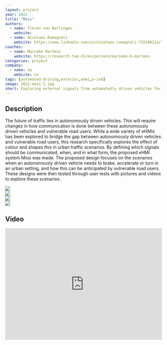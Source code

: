 ```yaml
---
layout: project
year: 2022
title: "Mosi"
authors:
  - name: Floren van Barlingen
    website: 
  - name: Nicolaas Romagnoli
    website: https://www.linkedin.com/in/nicolaas-romagnoli-71518621a/?originalSubdomain=nl  
coaches:
  - name: Marieke Martens
    website: https://research.tue.nl/en/persons/marieke-h-martens
categories: project
company:
  - name: na
    website: na
tags: [automated-driving,exterior,ehmi,e-ink]
image: 2022-mosi-1.jpg
short: Exploring external signals from automatedly driven vehicles for vulnerable road users. 
---
```


## Description
The future of traffic lies in autonomously driven vehicles. This will require changes in how communication is done between these autonomously driven vehicles and vulnerable road users. While a wide variety of eHMIs has been explored to bridge the gap between autonomously driven vehicles and vulnerable road users, this research specifically explores the effect of colour and shapes this in urban traffic scenarios. By defining which signals should be communicated, when, and in what form, the proposed eHMI system Mosi was made. The proposed design focuses on the scenarios when an autonomously driven vehicle needs to brake, accelerate or turn in an urban setting, and how this can be anticipated by vulnerable road users. These designs were then tested through user tests with pictures and videos to explore these scenarios.

<div class="project-image">
  <img src="/assets/img/2022-mosi-2.jpg">
</div>
<div class="project-image">
  <img src="/assets/img/2022-mosi-3.jpg">
</div>
<div class="project-image">
  <img src="/assets/img/2022-mosi-4.jpg">
</div>
<div class="project-image">
  <img src="/assets/img/2022-mosi-5.jpg">
</div>

## Video
<iframe style="display:inline-block; border:0px solid #FFF; width: 100%; height: 358px" src="https://www.youtube.com/embed/gvoY_bMKeCk?playlist=gvoY_bMKeCk&loop=1&autoplay=1&mute=1" frameborder="0" allowfullscreen></iframe>
